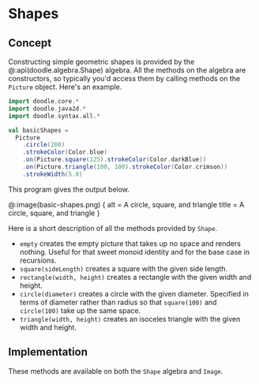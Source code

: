 # Shapes

## Concept

Constructing simple geometric shapes is provided by the @:api(doodle.algebra.Shape) algebra. All the methods on the algebra are constructors, so typically you'd access them by calling methods on the `Picture` object. Here's an example.

```scala mdoc:silent
import doodle.core.*
import doodle.java2d.*
import doodle.syntax.all.*

val basicShapes =
  Picture
    .circle(200)
    .strokeColor(Color.blue)
    .on(Picture.square(125).strokeColor(Color.darkBlue))
    .on(Picture.triangle(100, 100).strokeColor(Color.crimson))
    .strokeWidth(5.0)
```

This program gives the output below.

@:image(basic-shapes.png) {
  alt = A circle, square, and triangle
  title = A circle, square, and triangle
}

Here is a short description of all the methods provided by `Shape`.

* `empty` creates the empty picture that takes up no space and renders nothing. Useful for that sweet monoid identity and for the base case in recursions.
* `square(sideLength)` creates a square with the given side length.
* `rectangle(width, height)` creates a rectangle with the given width and height.
* `circle(diameter)` creates a circle with the given diameter. Specified in terms of diameter rather than radius so that `square(100)` and `circle(100)` take up the same space.
* `triangle(width, height)` creates an isoceles triangle with the given width and height.


## Implementation

These methods are available on both the `Shape` algebra and `Image`.
